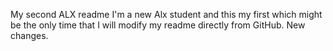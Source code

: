 My second ALX readme
I'm a new Alx student and this my first which might be the only time that I will modify my readme directly from GitHub. New changes.
